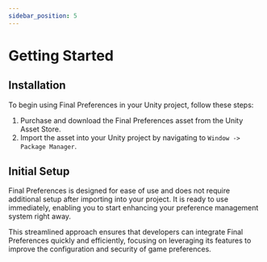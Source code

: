 ```yaml
---
sidebar_position: 5
---
```



# Getting Started

## Installation

To begin using Final Preferences in your Unity project, follow these steps:

1. Purchase and download the Final Preferences asset from the Unity Asset Store.
2. Import the asset into your Unity project by navigating to `Window -> Package Manager`.

## Initial Setup

Final Preferences is designed for ease of use and does not require additional setup after importing into your project. It is ready to use immediately, enabling you to start enhancing your preference management system right away.

This streamlined approach ensures that developers can integrate Final Preferences quickly and efficiently, focusing on leveraging its features to improve the configuration and security of game preferences.